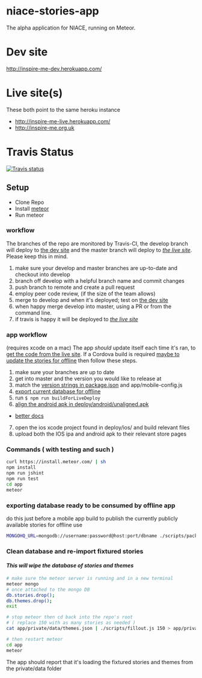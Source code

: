 niace-stories-app
=================

The alpha application for NIACE, running on Meteor.

# Dev site

http://inspire-me-dev.herokuapp.com/

# Live site(s)

These both point to the same heroku instance

- http://inspire-me-live.herokuapp.com/
- http://inspire-me.org.uk

# Travis Status
[![Travis status](https://travis-ci.orgneontribe/niace-stories-app.svg)](https://travis-ci.orgneontribe/niace-stories-app)

## Setup

- Clone Repo
- Install [meteor](https://www.meteor.com/)
- Run meteor

### workflow

The branches of the repo are monitored by Travis-CI, the develop branch will deploy to [the dev site](http://inspire-me-dev.herokuapp.com/) and the master branch will deploy to [_the live site_](http://inspire-me.org.uk). Please keep this in mind.

1. make sure your develop and master branches are up-to-date and checkout into develop
2. branch off develop with a helpful branch name and commit changes
3. push branch to remote and create a pull request
4. employ peer code review, (if the size of the team allows)
5. merge to develop and when it's deployed; test on [the dev site](http://inspire-me-dev.herokuapp.com/)
6. when happy merge develop into master, using a PR or from the command line.
7. if travis is happy it will be deployed to [_the live site_](http://inspire-me.org.uk)

### app workflow
(requires xcode on a mac)
The app _should_ update itself each time it's ran, to [get the code from the live site](https://github.com/meteor/meteor/wiki/Meteor-Cordova-Phonegap-integration#hot-code-push). If a Cordova build is required [maybe to update the stories for offline](#exporting-database-ready-to-be-consumed-by-offline-app) then follow these steps.

1. make sure your branches are up to date
2. get into master and the version you would like to release at
3. match the [version strings in package.json](https://docs.npmjs.com/cli/version) and app/mobile-config.js
4. [export current database for offline](#exporting-database-ready-to-be-consumed-by-offline-app)
5. run ```$ npm run buildForLiveDeploy ``` 
6. [align the android apk in deploy/android/unaligned.apk](https://github.com/meteor/meteor/wiki/How-to-submit-your-Android-app-to-Play-Store)
  - [better docs](http://developer.android.com/tools/publishing/app-signing.html#signing-manually) 
7. open the ios xcode project found in deploy/ios/ and build relevant files
8. upload both the IOS ipa and android apk to their relevant store pages

### Commands ( with testing and such )
```bash
curl https://install.meteor.com/ | sh
npm install
npm run jshint
npm run test
cd app
meteor
```

### exporting database ready to be consumed by offline app
do this just before a mobile app build to publish the currently publicly available stories for offline use
```bash
MONGOHQ_URL=mongodb://username:password@host:port/dbname ./scripts/packageOfflineDatabase.js > app/public/offline.js
```

### Clean database and re-import fixtured stories
#### ***This will wipe the database of stories and themes***

```bash
# make sure the meteor server is running and in a new terminal
meteor mongo
# once attached to the mongo DB
db.stories.drop();
db.themes.drop();
exit

# stop meteor then cd back into the repo's root
# ( replace 150 with as many stories as needed )
cat app/private/data/themes.json | ./scripts/fillout.js 150 > app/private/data/stories.json

# then restart meteor
cd app
meteor
```

The app should report that it's loading the fixtured stories and themes from the private/data folder
